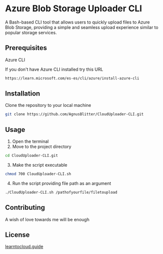 # Azure Blob Storage Uploader CLI
A Bash-based CLI tool that allows users to quickly upload files to Azure Blob Storage, providing a simple and seamless upload experience similar to popular storage services.

## Prerequisites

Azure CLI

If you don't have Azure CLI installed try this URL

```bash
https://learn.microsoft.com/es-es/cli/azure/install-azure-cli
```

## Installation

Clone the repository to your local machine

```bash
git clone https://github.com/AgnusBlitter/CloudUploader-CLI.git
```

## Usage

1. Open the terminal
2. Move to the project directory
```bash
cd CloudUploader-CLI.git
```
3. Make the script executable
```bash
chmod 700 CloudUploader-CLI.sh
```
4. Run the script providing file path as an argument
```bash
./CloudUploader-CLI.sh /pathofyourfile/filetoupload
``` 

## Contributing

A wish of love towards me will be enough

## License

[learntocloud.guide](https://learntocloud.guide/)
